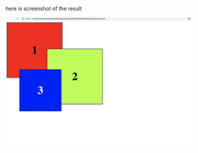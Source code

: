here is screenshot of the result
<p align="center">
   <img src="Снимок%20экрана%202020-09-08%20в%2012.23.26.png">
</p>

